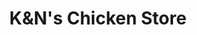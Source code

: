 ---
title: "K&N's Chicken Store"
url: /karachi/kandns-chicken-store-rashid-minhas-road/
shop: shop
---